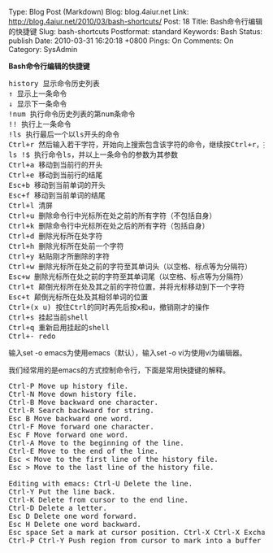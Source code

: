 Type: Blog Post (Markdown)
Blog: blog.4aiur.net
Link: http://blog.4aiur.net/2010/03/bash-shortcuts/
Post: 18
Title: Bash命令行编辑的快捷键
Slug: bash-shortcuts
Postformat: standard
Keywords: Bash
Status: publish
Date: 2010-03-31 16:20:18 +0800
Pings: On
Comments: On
Category: SysAdmin

**Bash命令行编辑的快捷键**

<pre>history 显示命令历史列表
↑ 显示上一条命令
↓ 显示下一条命令
!num 执行命令历史列表的第num条命令
!! 执行上一条命令
!ls 执行最后一个以ls开头的命令
Ctrl+r 然后输入若干字符，开始向上搜索包含该字符的命令，继续按Ctrl+r，搜索上一条匹配的命令
ls !$ 执行命令ls，并以上一条命令的参数为其参数
Ctrl+a 移动到当前行的开头
Ctrl+e 移动到当前行的结尾
Esc+b 移动到当前单词的开头
Esc+f 移动到当前单词的结尾
Ctrl+l 清屏
Ctrl+u 删除命令行中光标所在处之前的所有字符（不包括自身）
Ctrl+k 删除命令行中光标所在处之后的所有字符（包括自身）
Ctrl+d 删除光标所在处字符
Ctrl+h 删除光标所在处前一个字符
Ctrl+y 粘贴刚才所删除的字符
Ctrl+w 删除光标所在处之前的字符至其单词头（以空格、标点等为分隔符）
Esc+w 删除光标所在处之前的字符至其单词尾（以空格、标点等为分隔符）
Ctrl+t 颠倒光标所在处及其之前的字符位置，并将光标移动到下一个字符
Esc+t 颠倒光标所在处及其相邻单词的位置
Ctrl+(x u) 按住Ctrl的同时再先后按x和u，撤销刚才的操作
Ctrl+s 挂起当前shell
Ctrl+q 重新启用挂起的shell
Ctrl+- redo</pre>

输入set -o emacs为使用emacs（默认），输入set -o vi为使用vi为编辑器。

我们经常用的是emacs的方式控制命令行，下面是常用快捷键的解释。

<pre>Ctrl-P Move up history file.
Ctrl-N Move down history file.
Ctrl-B Move backward one character.
Ctrl-R Search backward for string.
Esc B Move backward one word.
Ctrl-F Move forward one character.
Esc F Move forward one word.
Ctrl-A Move to the beginning of the line.
Ctrl-E Move to the end of the line.
Esc < Move to the first line of the history file.
Esc > Move to the last line of the history file.

Editing with emacs: Ctrl-U Delete the line.
Ctrl-Y Put the line back.
Ctrl-K Delete from cursor to the end line.
Ctrl-D Delete a letter.
Esc D Delete one word forward.
Esc H Delete one word backward.
Esc space Set a mark at cursor position. Ctrl-X Ctrl-X Exchange cursor and mark.
Ctrl-P Ctrl-Y Push region from cursor to mark into a buffer (Ctrl-P) and put it down (Ctrl-Y).</pre>
